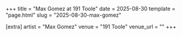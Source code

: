 +++
title = "Max Gomez at 191 Toole"
date = 2025-08-30
template = "page.html"
slug = "2025-08-30-max-gomez"

[extra]
artist = "Max Gomez"
venue = "191 Toole"
venue_url = ""
+++
